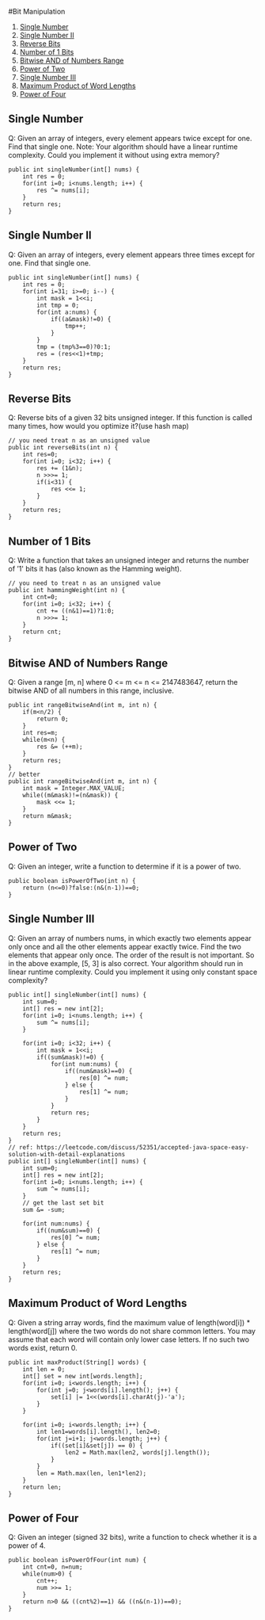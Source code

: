 #Bit Manipulation

1. [Single Number](#single-number)
2. [Single Number II](#single-number-ii)
3. [Reverse Bits](#reverse-bits)
4. [Number of 1 Bits](#number-of-1-bits)
5. [Bitwise AND of Numbers Range](#bitwise-and-of-numbers-range)
6. [Power of Two](#power-of-two)
7. [Single Number III](#single-number-iii)
8. [Maximum Product of Word Lengths](#maximum-product-of-word-lengths)
9. [Power of Four](#power-of-four)

## Single Number
Q: Given an array of integers, every element appears twice except for one. Find that single one. Note: Your algorithm should have a linear runtime complexity. Could you implement it without using extra memory?   
```
public int singleNumber(int[] nums) {
    int res = 0;
    for(int i=0; i<nums.length; i++) {
        res ^= nums[i];
    }
    return res;
}
```

## Single Number II
Q: Given an array of integers, every element appears three times except for one. Find that single one.   
```
public int singleNumber(int[] nums) {
    int res = 0;
    for(int i=31; i>=0; i--) {
        int mask = 1<<i;
        int tmp = 0;
        for(int a:nums) {
            if((a&mask)!=0) {
                tmp++;
            }
        }
        tmp = (tmp%3==0)?0:1;
        res = (res<<1)+tmp;
    }
    return res;
}
```

## Reverse Bits
Q: Reverse bits of a given 32 bits unsigned integer. If this function is called many times, how would you optimize it?(use hash map)   
```
// you need treat n as an unsigned value
public int reverseBits(int n) {
    int res=0;
    for(int i=0; i<32; i++) {
        res += (1&n);
        n >>>= 1;
        if(i<31) {
            res <<= 1;
        }
    }
    return res;
}
```

##  Number of 1 Bits
Q: Write a function that takes an unsigned integer and returns the number of ’1' bits it has (also known as the Hamming weight).   
```
// you need to treat n as an unsigned value
public int hammingWeight(int n) {
    int cnt=0;
    for(int i=0; i<32; i++) {
        cnt += ((n&1)==1)?1:0;
        n >>>= 1;
    }
    return cnt;
}
```

##  Bitwise AND of Numbers Range
Q: Given a range [m, n] where 0 <= m <= n <= 2147483647, return the bitwise AND of all numbers in this range, inclusive.   
```
public int rangeBitwiseAnd(int m, int n) {
    if(m<n/2) {
        return 0;
    }
    int res=m;
    while(m<n) {
        res &= (++m);
    }
    return res;
}
// better 
public int rangeBitwiseAnd(int m, int n) {
    int mask = Integer.MAX_VALUE;
    while((m&mask)!=(n&mask)) {
        mask <<= 1;
    }
    return m&mask;
}
```

## Power of Two
Q: Given an integer, write a function to determine if it is a power of two.   
```
public boolean isPowerOfTwo(int n) {
    return (n<=0)?false:(n&(n-1))==0;
}
```

## Single Number III
Q: Given an array of numbers nums, in which exactly two elements appear only once and all the other elements appear exactly twice. Find the two elements that appear only once. The order of the result is not important. So in the above example, [5, 3] is also correct. Your algorithm should run in linear runtime complexity. Could you implement it using only constant space complexity?   
```
public int[] singleNumber(int[] nums) {
    int sum=0;
    int[] res = new int[2];
    for(int i=0; i<nums.length; i++) {
        sum ^= nums[i];
    }
    
    for(int i=0; i<32; i++) {
        int mask = 1<<i;
        if((sum&mask)!=0) {
            for(int num:nums) {
                if((num&mask)==0) {
                    res[0] ^= num;
                } else {
                    res[1] ^= num;
                }
            }
            return res;
        }
    }
    return res;
}
// ref: https://leetcode.com/discuss/52351/accepted-java-space-easy-solution-with-detail-explanations
public int[] singleNumber(int[] nums) {
    int sum=0;
    int[] res = new int[2];
    for(int i=0; i<nums.length; i++) {
        sum ^= nums[i];
    }
    // get the last set bit
    sum &= -sum;
    
    for(int num:nums) {
        if((num&sum)==0) {
            res[0] ^= num;
        } else {
            res[1] ^= num;
        }
    }
    return res;
}
```

## Maximum Product of Word Lengths
Q: Given a string array words, find the maximum value of length(word[i]) * length(word[j]) where the two words do not share common letters. You may assume that each word will contain only lower case letters. If no such two words exist, return 0.   
```
public int maxProduct(String[] words) {
    int len = 0;
    int[] set = new int[words.length];
    for(int i=0; i<words.length; i++) {
        for(int j=0; j<words[i].length(); j++) {
            set[i] |= 1<<(words[i].charAt(j)-'a');
        }
    }
    
    for(int i=0; i<words.length; i++) {
        int len1=words[i].length(), len2=0;
        for(int j=i+1; j<words.length; j++) {
            if((set[i]&set[j]) == 0) {
                len2 = Math.max(len2, words[j].length());
            }
        }
        len = Math.max(len, len1*len2);
    }
    return len;
}
```

## Power of Four
Q: Given an integer (signed 32 bits), write a function to check whether it is a power of 4.
```
public boolean isPowerOfFour(int num) {
    int cnt=0, n=num;
    while(num>0) {
        cnt++;
        num >>= 1;
    }
    return n>0 && ((cnt%2)==1) && ((n&(n-1))==0);
}
```

